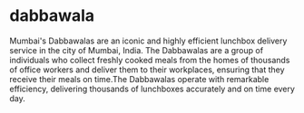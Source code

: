 # dabbawala

Mumbai's Dabbawalas are an iconic and highly efficient lunchbox delivery service in the city of Mumbai, India. The Dabbawalas are a group of individuals who collect freshly cooked meals from the homes of thousands of office workers and deliver them to their workplaces, ensuring that they receive their meals on time.The Dabbawalas operate with remarkable efficiency, delivering thousands of lunchboxes accurately and on time every day.

